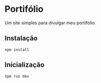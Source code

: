 # Portifólio

Um site simples para divulgar meu portifólio.

## Instalação

```shell
npm install
```

## Inicialização

```shell
npm run dev
```
